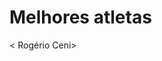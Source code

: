 # Melhores atletas
<Daiane dos Santos >
<Leonel Messi>
<Cristiano Ronaldo>
< Rogério Ceni>
<Marco Reus>
